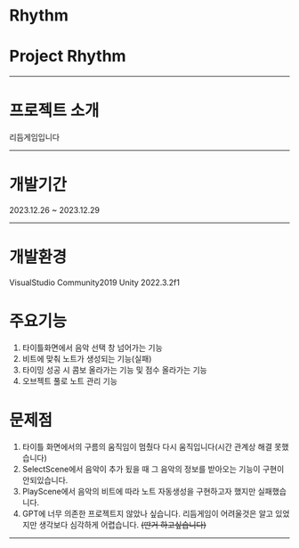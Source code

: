 # Rhythm

# Project Rhythm
----

# 프로젝트 소개
리듬게임입니다 

----
# 개발기간 
2023.12.26 ~ 2023.12.29

----
# 개발환경
VisualStudio Community2019
Unity 2022.3.2f1

# 주요기능
1. 타이틀화면에서 음악 선택 창 넘어가는 기능
2. 비트에 맞춰 노트가 생성되는 기능(실패)
3. 타이밍 성공 시 콤보 올라가는 기능 및 점수 올라가는 기능
4. 오브젝트 풀로 노트 관리 기능

# 문제점
1. 타이틀 화면에서의 구름의 움직임이 멈췄다 다시 움직입니다(시간 관계상 해결 못했습니다)
2. SelectScene에서 음악이 추가 됬을 때 그 음악의 정보를 받아오는 기능이 구현이 안되있습니다.
3. PlayScene에서 음악의 비트에 따라 노트 자동생성을 구현하고자 했지만 실패했습니다.
4. GPT에 너무 의존한 프로젝트지 않았나 싶습니다. 리듬게임이 어려울것은 알고 있었지만 생각보다 심각하게 어렵습니다. ~~(딴거 하고싶습니다)~~
----
